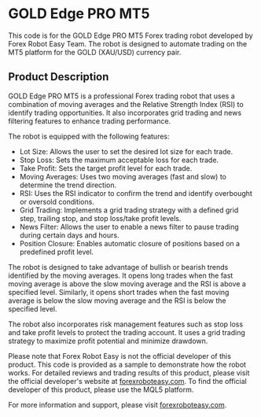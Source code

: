 # GOLD Edge PRO MT5

This code is for the GOLD Edge PRO MT5 Forex trading robot developed by Forex Robot Easy Team. The robot is designed to automate trading on the MT5 platform for the GOLD (XAU/USD) currency pair. 

## Product Description
GOLD Edge PRO MT5 is a professional Forex trading robot that uses a combination of moving averages and the Relative Strength Index (RSI) to identify trading opportunities. It also incorporates grid trading and news filtering features to enhance trading performance.

The robot is equipped with the following features:
- Lot Size: Allows the user to set the desired lot size for each trade.
- Stop Loss: Sets the maximum acceptable loss for each trade.
- Take Profit: Sets the target profit level for each trade.
- Moving Averages: Uses two moving averages (fast and slow) to determine the trend direction.
- RSI: Uses the RSI indicator to confirm the trend and identify overbought or oversold conditions.
- Grid Trading: Implements a grid trading strategy with a defined grid step, trailing stop, and stop loss/take profit levels.
- News Filter: Allows the user to enable a news filter to pause trading during certain days and hours.
- Position Closure: Enables automatic closure of positions based on a predefined profit level.

The robot is designed to take advantage of bullish or bearish trends identified by the moving averages. It opens long trades when the fast moving average is above the slow moving average and the RSI is above a specified level. Similarly, it opens short trades when the fast moving average is below the slow moving average and the RSI is below the specified level.

The robot also incorporates risk management features such as stop loss and take profit levels to protect the trading account. It uses a grid trading strategy to maximize profit potential and minimize drawdown.

Please note that Forex Robot Easy is not the official developer of this product. This code is provided as a sample to demonstrate how the robot works. For detailed reviews and trading results of this product, please visit the official developer's website at [forexroboteasy.com](https://forexroboteasy.com/forex-robot-review/review-gold-edge-pro-mt5-a-professional-forex-traders-perspective/). To find the official developer of this product, please use the MQL5 platform.

For more information and support, please visit [forexroboteasy.com](https://forexroboteasy.com/).
